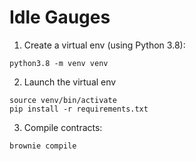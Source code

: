 # Idle Gauges

1. Create a virtual env (using Python 3.8):

```
python3.8 -m venv venv
```

2. Launch the virtual env
```
source venv/bin/activate
pip install -r requirements.txt
```

3. Compile contracts:

```
brownie compile
```